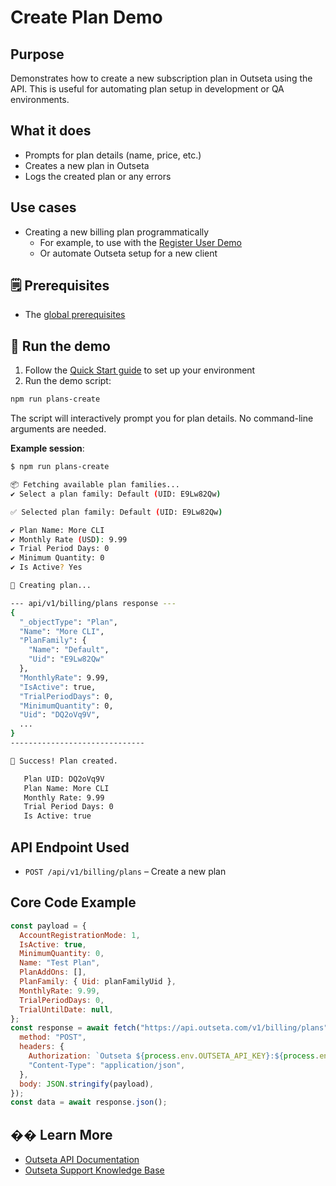 # Create Plan Demo

## Purpose

Demonstrates how to create a new subscription plan in Outseta using the API. This is useful for automating plan setup in development or QA environments.

## What it does

- Prompts for plan details (name, price, etc.)
- Creates a new plan in Outseta
- Logs the created plan or any errors

## Use cases

- Creating a new billing plan programmatically
  - For example, to use with the [Register User Demo](../auth-register/auth-register.md)
  - Or automate Outseta setup for a new client

## 🗒️ Prerequisites

- The [global prerequisites](README.md#prerequisites)

## 🚀 Run the demo

1. Follow the [Quick Start guide](README.md#-quick-start) to set up your environment
2. Run the demo script:

```bash
npm run plans-create
```

The script will interactively prompt you for plan details. No command-line arguments are needed.

**Example session**:

```bash
$ npm run plans-create

📦 Fetching available plan families...
✔ Select a plan family: Default (UID: E9Lw82Qw)

✅ Selected plan family: Default (UID: E9Lw82Qw)

✔ Plan Name: More CLI
✔ Monthly Rate (USD): 9.99
✔ Trial Period Days: 0
✔ Minimum Quantity: 0
✔ Is Active? Yes

🚀 Creating plan...

--- api/v1/billing/plans response ---
{
  "_objectType": "Plan",
  "Name": "More CLI",
  "PlanFamily": {
    "Name": "Default",
    "Uid": "E9Lw82Qw"
  },
  "MonthlyRate": 9.99,
  "IsActive": true,
  "TrialPeriodDays": 0,
  "MinimumQuantity": 0,
  "Uid": "DQ2oVq9V",
  ...
}
------------------------------

🎉 Success! Plan created.

   Plan UID: DQ2oVq9V
   Plan Name: More CLI
   Monthly Rate: 9.99
   Trial Period Days: 0
   Is Active: true

```

## API Endpoint Used

- `POST /api/v1/billing/plans` – Create a new plan

## Core Code Example

```javascript
const payload = {
  AccountRegistrationMode: 1,
  IsActive: true,
  MinimumQuantity: 0,
  Name: "Test Plan",
  PlanAddOns: [],
  PlanFamily: { Uid: planFamilyUid },
  MonthlyRate: 9.99,
  TrialPeriodDays: 0,
  TrialUntilDate: null,
};
const response = await fetch("https://api.outseta.com/v1/billing/plans", {
  method: "POST",
  headers: {
    Authorization: `Outseta ${process.env.OUTSETA_API_KEY}:${process.env.OUTSETA_API_SECRET}`,
    "Content-Type": "application/json",
  },
  body: JSON.stringify(payload),
});
const data = await response.json();
```

## �� Learn More

- [Outseta API Documentation](https://developers.outseta.com/)
- [Outseta Support Knowledge Base](https://go.outseta.com/support/kb)
